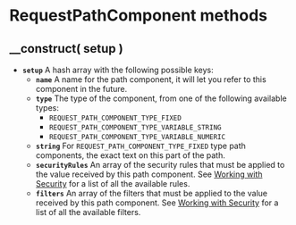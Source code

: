 # RequestPathComponent methods

## \_\_construct\( setup \) <a id="__construct"></a>

* **`setup`** A hash array with the following possible keys:
  * **`name`** A name for the path component, it will let you refer to this component in the future.
  * **`type`** The type of the component, from one of the following available types:
    * `REQUEST_PATH_COMPONENT_TYPE_FIXED`
    * `REQUEST_PATH_COMPONENT_TYPE_VARIABLE_STRING`
    * `REQUEST_PATH_COMPONENT_TYPE_VARIABLE_NUMERIC`
  * **`string`** For `REQUEST_PATH_COMPONENT_TYPE_FIXED` type path components, the exact text on this part of the path.
  * **`securityRules`** An array of the security rules that must be applied to the value received by this path component. See [Working with Security](../../../guide/security-guide.md) for a list of all the available rules.
  * **`filters`** An array of the filters that must be applied to the value received by this path component. See [Working with Security](../../../guide/security-guide.md) for a list of all the available filters.

